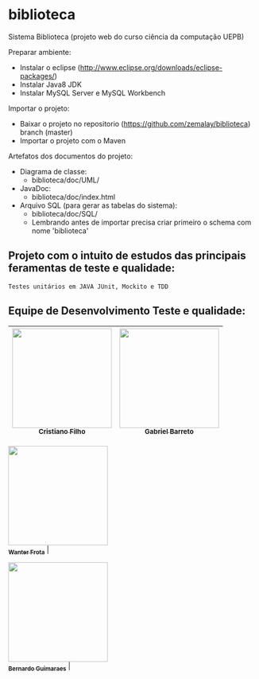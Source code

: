# biblioteca
Sistema Biblioteca (projeto web do curso ciência da computação UEPB)

Preparar ambiente:
  - Instalar o eclipse (http://www.eclipse.org/downloads/eclipse-packages/)
  - Instalar Java8 JDK
  - Instalar MySQL Server e MySQL Workbench
 
Importar o projeto:
  - Baixar o projeto no repositorio (https://github.com/zemalay/biblioteca) branch (master)
  - Importar o projeto com o Maven
  

Artefatos dos documentos do projeto:
  - Diagrama de classe:
    - biblioteca/doc/UML/
  - JavaDoc:
    - biblioteca/doc/index.html
  - Arquivo SQL (para gerar as tabelas do sistema):
    - biblioteca/doc/SQL/
    - Lembrando antes de importar precisa criar primeiro o schema com nome 'biblioteca'


 ## Projeto com o intuito de estudos das principais feramentas de teste e qualidade:
 
    Testes unitários em JAVA JUnit, Mockito e TDD
 
 
## Equipe de Desenvolvimento Teste e qualidade:	

 [<img src="https://avatars.githubusercontent.com/u/54041918?s=400&u=9691b69b1b7c46137971d4b2775228007fff85a9&v=4" width="200px; "/><br><sub><b>Cristiano Filho</b></sub>](https://github.com/CristianoFilho) |  [<img src="https://avatars.githubusercontent.com/u/65327084?s=400&v=4" width="200px;"/><br><sub><b>Gabriel Barreto</b></sub>](https://github.com/Gabrielbveloso) | 	
:---: | ---

[<img src="https://avatars.githubusercontent.com/u/32720912?s=400&u=6377dc731aea2265cd15f9ddd5324b5904b5ac3d&v=4" width="200px;"/><br><sub><b>Wanter Frota</b></sub>](https://github.com/wlfrotaneto) | 	

 [<img src="https://avatars.githubusercontent.com/u/54105504?s=400&v=4" width="200px;"/><br><sub><b>Bernardo Guimaraes</b></sub>](https://github.com/BernardoGuimaraes) | 





